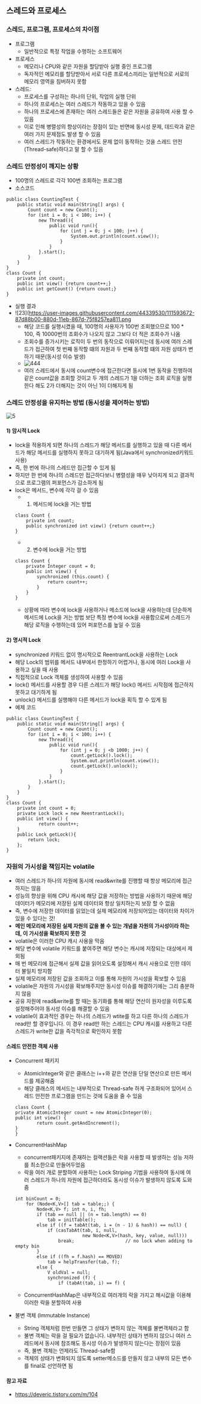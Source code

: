 ## 스레드와 프로세스

### 스레드, 프로그램, 프로세스의 차이점
- 프로그램
    - 일반적으로 특정 작업을 수행하는 소프트웨어
- 프로세스 
    - 메모리나 CPU와 같은 자원을 할당받아 실행 중인 프로그램
    - 독자적인 메모리를 할당받아서 서로 다른 프로세스끼리는 일반적으로 서로의 메모리 영역을 침버하지 못함
- 스레드: 
    - 프로세스를 구성하는 하나의 단위, 작업의 실행 단위
    - 하나의 프로세스는 여러 스레드가 작동하고 있을 수 있음
    - 하나의 프로세스에 존재하는 여러 스레드들은 같은 자원을 공유하여 사용 할 수 있음
    - 이로 인해 병렬성의 향상이라는 장점이 있는 반면에 동시성 문제, 데드락과 같은 여러 가지 문제점도 발생 할 수 있음
    - 여러 스레드가 작동하는 환경에서도 문제 없이 동작하는 것을 스레드 안전(Thread-safe)하다고 말 할 수 있음

### 스레드 안정성이 깨지는 상황
- 100명의 스레드로 각각 100번 조회하는 프로그램
- 소스코드
~~~
public class CountingTest {
    public static void main(String[] args) {
        Count count = new Count();
        for (int i = 0; i < 100; i++) {
            new Thread(){
                public void run(){
                    for (int j = 0; j < 100; j++) {
                        System.out.println(count.view());
                    }
                }
            }.start();
        }
    }
}
class Count {
    private int count;
    public int view() {return count++;}
    public int getCount() {return count;}
}
~~~
- 실행 결과
- ![23](https://user-images.githubusercontent.com/44339530/111593672-87d88b00-880d-11eb-867d-75f8257ea811.png<br>
    - 해당 코드를 실행시켰을 때, 100명의 사용자가 100번 조회했으므로 100 * 100, 즉 10000번의 조회수가 나오지 않고 그보다 더 적은 조회수가 나옴
    - 조회수를 증가시키는 로직이 두 번의 동작으로 이뤄어지는데 동시에 여러 스레드가 접근하여 첫 번쨰 동작할 떄의 자원과 두 번쨰 동작할 떄의 자원 상태가 변하기 때문(동시성 이슈 발생)
    - ![444](https://user-images.githubusercontent.com/44339530/111594093-f87fa780-880d-11eb-83e6-a64166bbaa7a.png)<br>
    - 여러 스레드에서 동시에 count변수에 접근한다면 동시에 1번 동작을 진행하여 같은 count값을 조회할 것이고 두 개의 스레드가 1을 더하는 조회 로직을 실행한다 해도 2가 더해지는 것이 아닌 1이 더해지게 됨

### 스레드 안정성을 유지하는 방법 (동시성을 제어하는 방법)
![5](https://user-images.githubusercontent.com/44339530/111594329-4694ab00-880e-11eb-8d72-8549f47bd742.png)<br>
#### 1) 암시적 Lock
- lock을 적용하게 되면 하나의 스레드가 해당 메서드를 실행하고 있을 때 다른 메서드가 해당 메서드를 실행하지 못하고 대기하게 됨(Java에서 synchronized키워드 사용)
- 즉, 한 번에 하나의 스레드만 접근할 수 있게 됨
- 하지만 한 번에 하나의 스레드만 접근하다보니 병렬성을 매우 낮아지게 되고 결과적으로 프로그램의 퍼포먼스가 감소하게 됨
- lock은 메서드, 변수에 각각 걸 수 있음
    - 1) 메서드에 lock을 거는 방법
    ~~~
    class Count {
        private int count;
        public synchronized int view() {return count++;}
    }
    ~~~
    - 2) 변수에 lock을 거는 방법
    ~~~
    class Count {
        private Integer count = 0;
        public int view() {
            synchronized (this.count) {
                return count++;
            }
        }
    }
    ~~~
    - 상황에 따라 변수에 lock을 사용하거나 메소드에 lock을 사용하는데 단순하게 메서드에 Lock을 거는 방법 보단 특정 변수에 lock을 사용함으로써 스레드가 해당 로직을 수행하는데 있어 퍼포먼스를 높일 수 있음

#### 2) 명시적 Lock
- synchronized 키워드 없이 명시적으로 ReentrantLock을 사용하는 Lock
- 해당 Lock의 범위를 메서드 내부에서 한정하기 어렵거나, 동시에 여러 Lock을 사용하고 싶을 때 사용
- 직접적으로 Lock 객체를 생성하여 사용할 수 있음
- lock() 메서드를 사용할 경우 다른 스레드가 해당 lock() 메서드 시작점에 접근하지 못하고 대기하게 됨
- unlock() 메서드를 실행해야 다른 메서드가 lock을 획득 할 수 있게 됨
- 예제 코드
~~~
public class CountingTest {
    public static void main(String[] args) {
        Count count = new Count();
        for (int i = 0; i < 100; i++) {
            new Thread(){
                public void run(){
                    for (int j = 0; j <b 1000; j++) {
                        count.getLock().lock();
                        System.out.println(count.view());
                        count.getLock().unlock();
                    }
                }
            }.start();
        }
    }
}
class Count {
    private int count = 0;
    private Lock lock = new ReentrantLock();
    public int view() {
            return count++;
    }
    public Lock getLock(){
        return lock;
    };
}
~~~

### 자원의 가시성을 책임지는 volatile
- 여러 스레드가 하나의 자원에 동시에 read&write를 진행할 때 항상 메모리에 접근하지는 않음
- 성능의 향상을 위해 CPU 캐시에 해당 값을 저장하는 방법을 사용하기 때문에 해당 데이터가 메모리에 저장된 실제 데이터와 항상 일치하는지 보장 할 수 없음
- 즉, 변수에 저장한 데이터를 읽었는데 실제 메모리에 저장되어있는 데이터와 차이가 있을 수 있다는 것!
- <b>메인 메모리에 저장된 실제 자원의 값을 볼 수 있는 개념을 자원의 가시성이라 하는데, 이 가시성을 확보하지 못한 것</b>
- volatile은 이러한 CPU 캐시 사용을 막음
- 해당 변수에 volatile 키워드를 붙여주면 해당 변수는 캐시에 저장되는 대상에서 제외됨
- 매 번 메모리에 접근해서 실제 값을 읽어오도록 설정해서 캐시 사용으로 인한 데이터 불일치 방지함
- 실제 메모리에 저장된 값을 조회하고 이를 통해 자원의 가시성을 확보할 수 있음
- volatile은 자원의 가시성을 확보해주지만 동시성 이슈를 해결하기에는 그리 충분하지 않음
- 공유 자원에 read&write를 할 때는 동기화를 통해 해당 연산이 원자성을 이루도록 설정해주어야 동시성 이슈를 해결할 수 있음
- volatile이 효과적인 경우는 하나의 스레드가 wtite를 하고 다른 하나의 스레드가 read만 할 경우입니다. 이 경우 read만 하는 스레드는 CPU 캐시를 사용하고 다른 스레드가 write한 값을 즉각적으로 확인하지 못함

#### 스레드 안전한 객체 사용
- Concurrent 패키지
    - AtomicInteger와 같은 클래스는 i++와 같은 연산을 단일 연산으로 만든 메서드를 제공해줌
    - 해당 클래스의 메서드는 내부적으로 Thread-safe 하게 구조화되어 있어서 스레드 안전한 프로그램을 만드는 것에 도움을 줄 수 있음
    ~~~
    class Count {
    private AtomicInteger count = new AtomicInteger(0);
    public int view() {
            return count.getAndIncrement();
    }
    }
    ~~~

- ConcurrentHashMap
    - concurrent패키지에 존재하는 컬랙션들은 락을 사용할 때 발생하는 성능 저하를 최소한으로 만들어두었음
    - 락을 여러 개로 분할하여 사용하는 Lock Striping 기법을 사용하여 동시에 여러 스레드가 하나의 자원에 접근하더라도 동시성 이슈가 발생하지 않도록 도와줌
    ~~~
    int binCount = 0;
        for (Node<K,V>[] tab = table;;) {
            Node<K,V> f; int n, i, fh;
            if (tab == null || (n = tab.length) == 0)
                tab = initTable();
            else if ((f = tabAt(tab, i = (n - 1) & hash)) == null) {
                if (casTabAt(tab, i, null,
                             new Node<K,V>(hash, key, value, null)))
                    break;                   // no lock when adding to empty bin
            }
            else if ((fh = f.hash) == MOVED)
                tab = helpTransfer(tab, f);
            else {
                V oldVal = null;
                synchronized (f) {
                    if (tabAt(tab, i) == f) {
    ~~~
    - ConcurrentHashMap은 내부적으로 여러개의 락을 가지고 해시값을 이용해 이러한 락을 분할하여 사용

- 불변 객체 (Immutable Instance)
    - String 객체처럼 한번 만들면 그 상태가 변하지 않는 객체를 불변객체라고 함
    - 불변 객체는 락을 걸 필요가 없습니다. 내부적인 상태가 변하지 않으니 여러 스레드에서 동시에 참조해도 동시성 이슈가 발생하지 않는다는 장점이 있음
    - 즉, 불변 객체는 언제라도 Thread-safe함
    - 객체의 상태가 변화되지 않도록 setter메소드를 만들지 않고 내부의 모든 변수를 final로 선언하면 됨

#### 참고 자료
- https://deveric.tistory.com/m/104
